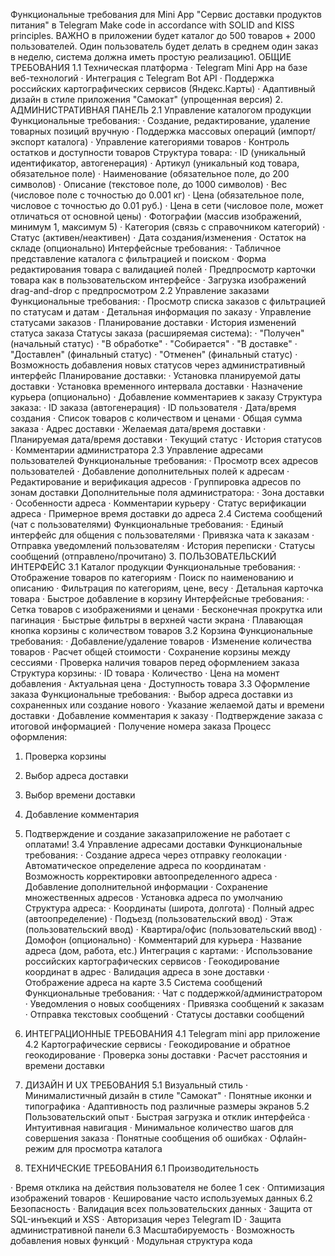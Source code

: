 Функциональные требования для Mini App "Сервис доставки продуктов питания" в Telegram
Make code in accordance with SOLID and KISS principles. ВАЖНО  в приложении будет каталог до 500 товаров + 2000 пользователей. Один пользователь будет делать в среднем один заказ в неделю, система должна иметь простую реализацию1. ОБЩИЕ ТРЕБОВАНИЯ
1.1 Техническая платформа
·	Telegram Mini App на базе веб-технологий
·	Интеграция с Telegram Bot API
·	Поддержка российских картографических сервисов (Яндекс.Карты)
·	Адаптивный дизайн в стиле приложения "Самокат" (упрощенная версия)
2. АДМИНИСТРАТИВНАЯ ПАНЕЛЬ
2.1 Управление каталогом продукции
Функциональные требования:
·	Создание, редактирование, удаление товарных позиций вручную
·	Поддержка массовых операций (импорт/экспорт каталога)
·	Управление категориями товаров
·	Контроль остатков и доступности товаров
Структура товара:
·	ID (уникальный идентификатор, автогенерация)
·	Артикул (уникальный код товара, обязательное поле)
·	Наименование (обязательное поле, до 200 символов)
·	Описание (текстовое поле, до 1000 символов)
·	Вес (числовое поле с точностью до 0.001 кг)
·	Цена (обязательное поле, числовое с точностью до 0.01 руб.)
·	Цена в сети (числовое поле, может отличаться от основной цены)
·	Фотографии (массив изображений, минимум 1, максимум 5)
·	Категория (связь с справочником категорий)
·	Статус (активен/неактивен)
·	Дата создания/изменения
·	Остаток на складе (опционально)
Интерфейсные требования:
·	Табличное представление каталога с фильтрацией и поиском
·	Форма редактирования товара с валидацией полей
·	Предпросмотр карточки товара как в пользовательском интерфейсе
·	Загрузка изображений drag-and-drop с предпросмотром
2.2 Управление заказами
Функциональные требования:
·	Просмотр списка заказов с фильтрацией по статусам и датам
·	Детальная информация по заказу
·	Управление статусами заказов
·	Планирование доставки
·	История изменений статуса заказа
Статусы заказа (расширяемая система):
·	"Получен" (начальный статус)
·	"В обработке"
·	"Собирается"
·	"В доставке"
·	"Доставлен" (финальный статус)
·	"Отменен" (финальный статус)
·	Возможность добавления новых статусов через административный интерфейс
Планирование доставки:
·	Установка планируемой даты доставки
·	Установка временного интервала доставки
·	Назначение курьера (опционально)
·	Добавление комментариев к заказу
Структура заказа:
·	ID заказа (автогенерация)
·	ID пользователя
·	Дата/время создания
·	Список товаров с количеством и ценами
·	Общая сумма заказа
·	Адрес доставки
·	Желаемая дата/время доставки
·	Планируемая дата/время доставки
·	Текущий статус
·	История статусов
·	Комментарии администратора
2.3 Управление адресами пользователей
Функциональные требования:
·	Просмотр всех адресов пользователей
·	Добавление дополнительных полей к адресам
·	Редактирование и верификация адресов
·	Группировка адресов по зонам доставки
Дополнительные поля администратора:
·	Зона доставки
·	Особенности адреса
·	Комментарии курьеру
·	Статус верификации адреса
·	Примерное время доставки до адреса
2.4 Система сообщений (чат с пользователями)
Функциональные требования:
·	Единый интерфейс для общения с пользователями
·	Привязка чата к заказам
·	Отправка уведомлений пользователям
·	История переписки
·	Статусы сообщений (отправлено/прочитано)
3. ПОЛЬЗОВАТЕЛЬСКИЙ ИНТЕРФЕЙС
3.1 Каталог продукции
Функциональные требования:
·	Отображение товаров по категориям
·	Поиск по наименованию и описанию
·	Фильтрация по категориям, цене, весу
·	Детальная карточка товара
·	Быстрое добавление в корзину
Интерфейсные требования:
·	Сетка товаров с изображениями и ценами
·	Бесконечная прокрутка или пагинация
·	Быстрые фильтры в верхней части экрана
·	Плавающая кнопка корзины с количеством товаров
3.2 Корзина
Функциональные требования:
·	Добавление/удаление товаров
·	Изменение количества товаров
·	Расчет общей стоимости
·	Сохранение корзины между сессиями
·	Проверка наличия товаров перед оформлением заказа
Структура корзины:
·	ID товара
·	Количество
·	Цена на момент добавления
·	Актуальная цена
·	Доступность товара
3.3 Оформление заказа
Функциональные требования:
·	Выбор адреса доставки из сохраненных или создание нового
·	Указание желаемой даты и времени доставки
·	Добавление комментария к заказу
·	Подтверждение заказа с итоговой информацией
·	Получение номера заказа
Процесс оформления:
1.	Проверка корзины
2.	Выбор адреса доставки
3.	Выбор времени доставки
4.	Добавление комментария
5.	Подтверждение и создание заказаприложение не работает с оплатами! 
3.4 Управление адресами доставки
Функциональные требования:
·	Создание адреса через отправку геолокации
·	Автоматическое определение адреса по координатам
·	Возможность корректировки автоопределенного адреса
·	Добавление дополнительной информации
·	Сохранение множественных адресов
·	Установка адреса по умолчанию
Структура адреса:
·	Координаты (широта, долгота)
·	Полный адрес (автоопределение)
·	Подъезд (пользовательский ввод)
·	Этаж (пользовательский ввод)
·	Квартира/офис (пользовательский ввод)
·	Домофон (опционально)
·	Комментарий для курьера
·	Название адреса (дом, работа, etc.)
Интеграция с картами:
·	Использование российских картографических сервисов
·	Геокодирование координат в адрес
·	Валидация адреса в зоне доставки
·	Отображение адреса на карте
3.5 Система сообщений
Функциональные требования:
·	Чат с поддержкой/администратором
·	Уведомления о новых сообщениях
·	Привязка сообщений к заказам
·	Отправка текстовых сообщений
·	Статусы доставки сообщений
4. ИНТЕГРАЦИОННЫЕ ТРЕБОВАНИЯ
4.1 Telegram mini app      приложение
4.2 Картографические сервисы
·	Геокодирование и обратное геокодирование
·	Проверка зоны доставки
·	Расчет расстояния и времени доставки

5. ДИЗАЙН И UX ТРЕБОВАНИЯ
5.1 Визуальный стиль
·	Минималистичный дизайн в стиле "Самокат"
·	Понятные иконки и типографика
·	Адаптивность под различные размеры экранов
5.2 Пользовательский опыт
·	Быстрая загрузка и отклик интерфейса
·	Интуитивная навигация
·	Минимальное количество шагов для совершения заказа
·	Понятные сообщения об ошибках
·	Офлайн-режим для просмотра каталога
6. ТЕХНИЧЕСКИЕ ТРЕБОВАНИЯ
6.1 Производительность

·	Время отклика на действия пользователя не более 1 сек
·	Оптимизация изображений товаров
·	Кеширование часто используемых данных
6.2 Безопасность
·	Валидация всех пользовательских данных
·	Защита от SQL-инъекций и XSS
·	Авторизация через Telegram ID
·	Защита административной панели
6.3 Масштабируемость
·	Возможность добавления новых функций
·	Модульная структура кода

